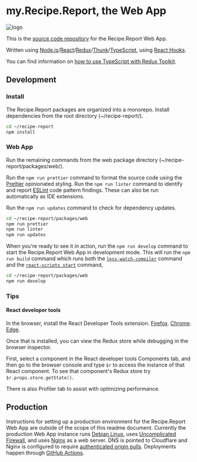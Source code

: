 # my.Recipe.Report, the Web App  

![logo](https://user-images.githubusercontent.com/2879801/154334825-d5c4873c-0f43-42a7-a5a8-74a1d38163d3.svg)  

This is the [source code repository](https://github.com/unblinking/recipe-report/tree/main/packages/web) for the Recipe.Report Web App.

Written using [Node.js](https://nodejs.org/)/[React](https://reactjs.org/)/[Redux](https://redux.js.org/)/[Thunk](https://github.com/reduxjs/redux-thunk)/[TypeScript](https://www.typescriptlang.org/), using [React Hooks](https://reactjs.org/docs/hooks-overview.html).  

You can find information on [how to use TypeScript with Redux Toolkit](https://redux.js.org/tutorials/typescript-quick-start).  

## Development  

### Install  

The Recipe.Report packages are organized into a monorepo. Install dependencies from the root directory (~/recipe-report/).  

```bash
cd ~/recipe-report
npm install
```

### Web App  

Run the remaining commands from the web package directory (~/recipe-report/packages/web/).  

Run the `npm run prettier` command to format the source code using the [Prettier](https://prettier.io/docs/en/index.html) opinionated styling. Run the `npm run linter` command to identify and report [ESLint](https://eslint.org/docs/user-guide/getting-started) code pattern findings. These can also be run automatically as IDE extensions.  

Run the `npm run updates` command to check for dependency updates.  

```bash
cd ~/recipe-report/packages/web
npm run prettier
npm run linter
npm run updates
```

When you're ready to see it in action, run the `npm run develop` command to start the Recipe.Report Web App in development mode. This will run the `npm run build` command which runs both the [`less-watch-compiler`](https://github.com/jonycheung/deadsimple-less-watch-compiler) command and the [`react-scripts start`](https://create-react-app.dev/docs/available-scripts/#npm-start) command, 

```bash
cd ~/recipe-report/packages/web
npm run develop
```

### Tips  

#### React developer tools  

In the browser, install the React Developer Tools extension. [Firefox](https://addons.mozilla.org/en-US/firefox/addon/react-devtools/). [Chrome](https://chrome.google.com/webstore/detail/react-developer-tools/fmkadmapgofadopljbjfkapdkoienihi). [Edge](https://microsoftedge.microsoft.com/addons/detail/react-developer-tools/gpphkfbcpidddadnkolkpfckpihlkkil).  

Once that is installed, you can view the Redux store while debugging in the browser inspector.

First, select a component in the React developer tools Components tab, and then go to the browser console and type `$r` to access the instance of that React component. To see that component's Redux store try `$r.props.store.getState()`.  

There is also Profiler tab to assist with optimizing performance.  

## Production  

Instructions for setting up a production environment for the Recipe.Report Web App are outside of the scope of this readme document. Currently the production Web App instance runs [Debian Linux](https://www.debian.org/), uses [Uncomplicated Firewall](https://wiki.debian.org/Uncomplicated%20Firewall%20%28ufw%29), and uses [Nginx](https://www.nginx.com/) as a web server. DNS is pointed to Cloudflare and Nginx is configured to require [authenticated origin pulls](https://developers.cloudflare.com/ssl/origin-configuration/authenticated-origin-pull/). Deployments happen through [GitHub Actions](https://github.com/features/actions).  
